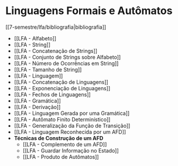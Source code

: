 # Linguagens Formais e Autômatos

[[7-semestre/lfa/bibliografia|bibliografia]]

- [[LFA - Alfabeto]]
- [[LFA - String]]
- [[LFA - Concatenação de Strings]]
- [[LFA - Conjunto de Strings sobre Alfabeto]]
- [[LFA - Número de Ocorrências em String]]
- [[LFA - Tamanho de String]]
- [[LFA - Linguagem]]
- [[LFA - Concatenação de Linguagens]]
- [[LFA - Exponenciação de Linguagens]]
- [[LFA - Fechos de Linguagens]]
- [[LFA - Gramática]]
- [[LFA - Derivação]]
- [[LFA - Linguagem Gerada por uma Gramática]]
- [[LFA - Autômato Finito Determinístico]]
- [[LFA - Generalização da Função de Transição]]
- [[LFA - Linguagem Reconhecida por um AFD]]
- **Técnicas de Construção de um AFD**
	- [[LFA - Complemento de um AFD]]
	- [[LFA - Guardar Informação no Estado]]
	- [[LFA - Produto de Autômatos]]
